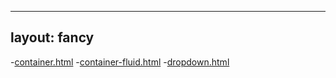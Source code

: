 
---
layout: fancy 
---

-[container.html](https://github.com/bigdata-mindstorms/jekyll-playground/blob/gh-pages/public/IntelligentDataMiner/2016/04/24/container.md)
-[container-fluid.html](https://github.com/bigdata-mindstorms/jekyll-playground/blob/gh-pages/public/IntelligentDataMiner/2016/04/24/container-fluid.html)
-[dropdown.html](https://github.com/bigdata-mindstorms/jekyll-playground/blob/gh-pages/public/IntelligentDataMiner/2016/04/24/dropdown.html)
